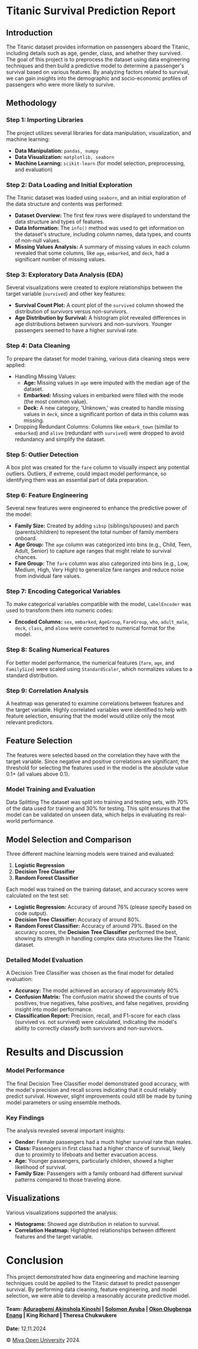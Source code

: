 # Titanic Survival Prediction Report


## Introduction
The Titanic dataset provides information on passengers aboard the Titanic, including details such as age, gender, class, and whether they survived. The goal of this project is to preprocess the dataset using data engineering techniques and then build a predictive model to determine a passenger's survival based on various features. By analyzing factors related to survival, we can gain insights into the demographic and socio-economic profiles of passengers who were more likely to survive.
 
## Methodology
### Step 1: Importing Libraries
The project utilizes several libraries for data manipulation, visualization, and machine learning:
- **Data Manipulation:** `pandas, numpy`
- **Data Visualization:** `matplotlib, seaborn`
- **Machine Learning:** `scikit-learn` (for model selection, preprocessing, and evaluation)

### Step 2: Data Loading and Initial Exploration
The Titanic dataset was loaded using `seaborn`, and an initial exploration of the data structure and contents was performed:
- **Dataset Overview:** The first few rows were displayed to understand the data structure and types of features.
- **Data Information:** The `info()` method was used to get information on the dataset's structure, including column names, data types, and counts of non-null values.
- **Missing Values Analysis:** A summary of missing values in each column revealed that some columns, like `age`, `embarked`, and `deck`, had a significant number of missing values.

### Step 3: Exploratory Data Analysis (EDA)
Several visualizations were created to explore relationships between the target variable (`survived`) and other key features:
- **Survival Count Plot:** A count plot of the `survived` column showed the distribution of survivors versus non-survivors.
- **Age Distribution by Survival:** A histogram plot revealed differences in age distributions between survivors and non-survivors. Younger passengers seemed to have a higher survival rate.

### Step 4: Data Cleaning
To prepare the dataset for model training, various data cleaning steps were applied:
- Handling Missing Values:
  - **Age:** Missing values in `age` were imputed with the median age of the dataset.
  - **Embarked:** Missing values in embarked were filled with the mode (the most common value).
  - **Deck:** A new category, 'Unknown,' was created to handle missing values in `deck`, since a significant portion of data in this column was missing.
- Dropping Redundant Columns: Columns like `embark_town` (similar to `embarked`) and `alive` (redundant with `survived`) were dropped to avoid redundancy and simplify the dataset.

### Step 5: Outlier Detection
A box plot was created for the `fare` column to visually inspect any potential outliers. Outliers, if extreme, could impact model performance, so identifying them was an essential part of data preparation.

### Step 6: Feature Engineering
Several new features were engineered to enhance the predictive power of the model:
- **Family Size:** Created by adding `sibsp` (siblings/spouses) and parch (parents/children) to represent the total number of family members onboard.
- **Age Group:** The `age` column was categorized into bins (e.g., Child, Teen, Adult, Senior) to capture age ranges that might relate to survival chances.
- **Fare Group:** The `fare` column was also categorized into bins (e.g., Low, Medium, High, Very High) to generalize fare ranges and reduce noise from individual fare values.

### Step 7: Encoding Categorical Variables
To make categorical variables compatible with the model, `LabelEncoder` was used to transform them into numeric codes:
- **Encoded Columns:** `sex`, `embarked`, `AgeGroup`, `FareGroup`, `who`, `adult_male`, `deck`, `class`, and `alone` were converted to numerical format for the model.

### Step 8: Scaling Numerical Features
For better model performance, the numerical features (`fare`, `age`, and `FamilySize`) were scaled using `StandardScaler`, which normalizes values to a standard distribution.

### Step 9: Correlation Analysis
A heatmap was generated to examine correlations between features and the target variable. Highly correlated variables were identified to help with feature selection, ensuring that the model would utilize only the most relevant predictors.
 
## Feature Selection
The features were selected based on the correlation they have with the target variable. Since negative and positive correlations are significant, the threshold for  selecting the features used in the model is the absolute value 0.1+ (all values above 0.1).

### Model Training and Evaluation
 Data Splitting
The dataset was split into training and testing sets, with 70% of the data used for training and 30% for testing. This split ensures that the model can be validated on unseen data, which helps in evaluating its real-world performance.

## Model Selection and Comparison
Three different machine learning models were trained and evaluated:
1. **Logistic Regression**
2. **Decision Tree Classifier**
3. **Random Forest Classifier**

Each model was trained on the training dataset, and accuracy scores were calculated on the test set:
- **Logistic Regression:** Accuracy of around 76% (please specify based on code output).
- **Decision Tree Classifier:** Accuracy of around 80%.
- **Random Forest Classifier:** Accuracy of around 79%.
Based on the accuracy scores, the **Decision Tree Classifier** performed the best, showing its strength in handling complex data structures like the Titanic dataset.

### Detailed Model Evaluation
A Decision Tree Classifier was chosen as the final model for detailed evaluation:
- **Accuracy:** The model achieved an accuracy of approximately 80%
- **Confusion Matrix:** The confusion matrix showed the counts of true positives, true negatives, false positives, and false negatives, providing insight into model performance.
- **Classification Report:** Precision, recall, and F1-score for each class (survived vs. not survived) were calculated, indicating the model's ability to correctly classify both survivors and non-survivors.
 
# Results and Discussion
### Model Performance
The final Decision Tree Classifier model demonstrated good accuracy, with the model's precision and recall scores indicating that it could reliably predict survival. However, slight improvements could still be made by tuning model parameters or using ensemble methods.

### Key Findings
The analysis revealed several important insights:
- **Gender:** Female passengers had a much higher survival rate than males.
- **Class:** Passengers in first class had a higher chance of survival, likely due to proximity to lifeboats and better evacuation access.
- **Age:** Younger passengers, particularly children, showed a higher likelihood of survival.
- **Family Size:** Passengers with a family onboard had different survival patterns compared to those traveling alone.

## Visualizations
Various visualizations supported the analysis:
- **Histograms:** Showed age distribution in relation to survival.
- **Correlation Heatmap:** Highlighted relationships between different features and the target variable.
 
# Conclusion
This project demonstrated how data engineering and machine learning techniques could be applied to the Titanic dataset to predict passenger survival. By performing data cleaning, feature engineering, and model selection, we were able to develop a reasonably accurate predictive model.

#### **Team:** [Aduragbemi Akinshola Kinoshi](https://github.com/pkinoshi) |⁠ ⁠[Solomon Ayuba](https://github.com/SolomonAyuba) | [Okon Olugbenga Enang](https://github.com/Nanoshogun) | King Richard | Theresa Chukwukere
**Date:** 12.11.2024

© [Miva Open University](https://miva.university/) 2024.
